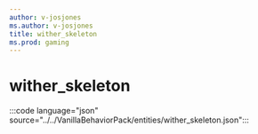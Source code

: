 ```yaml
---
author: v-josjones
ms.author: v-josjones
title: wither_skeleton
ms.prod: gaming
---
```


# wither_skeleton

:::code language="json" source="../../VanillaBehaviorPack/entities/wither_skeleton.json":::